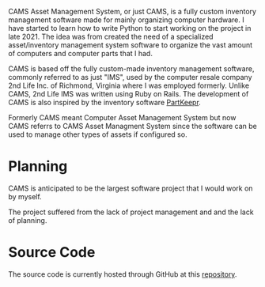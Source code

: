 CAMS Asset Management System, or just CAMS, is a fully custom inventory management software made for mainly organizing computer hardware. I have started to learn how to write Python to start working on the project in late 2021. The idea was from created the need of a specialized asset/inventory management system software to organize the vast amount of computers and computer parts that I had.

CAMS is based off the fully custom-made inventory management software, commonly referred to as just "IMS", used by the computer resale company 2nd Life Inc. of Richmond, Virginia where I was employed formerly. Unlike CAMS, 2nd Life IMS was written using Ruby on Rails. The development of CAMS is also inspired by the inventory software [PartKeepr](https://github.com/partkeepr/PartKeepr).

Formerly CAMS meant Computer Asset Management System but now CAMS referrs to CAMS Asset Managment System since the software can be used to manage other types of assets if configured so.

# Planning
CAMS is anticipated to be the largest software project that I would work on by myself.

The project suffered from the lack of project management and and the lack of planning.

# Source Code
The source code is currently hosted through GitHub at this [repository](https://github.com/ctcl-bregis/cams/).